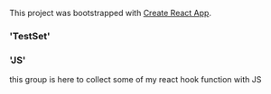 This project was bootstrapped with [Create React App](https://github.com/facebook/create-react-app).

### 'TestSet' 

### 'JS'

this group is here to collect some of my react hook function  with JS 
